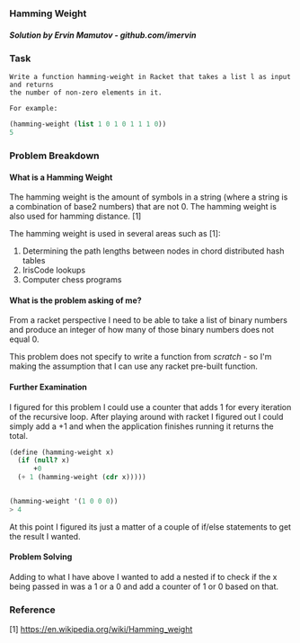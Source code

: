 ### Hamming Weight
##### Solution by Ervin Mamutov - github.com/imervin

### Task

    Write a function hamming-weight in Racket that takes a list l as input and returns
    the number of non-zero elements in it. 
    
    For example:
```scheme
(hamming-weight (list 1 0 1 0 1 1 1 0))
5
```

### Problem Breakdown
#### What is a Hamming Weight
The hamming weight is the amount of symbols in a string (where a string is a combination of base2 numbers) that are not 0. The hamming weight is also used for hamming distance. [1]

The hamming weight is used in several areas such as [1]:
1. Determining the path lengths between nodes in chord distributed hash tables
2. IrisCode lookups
3. Computer chess programs

#### What is the problem asking of me?
From a racket perspective I need to be able to take a list of binary numbers and produce an integer of how many of those binary numbers does not equal 0.

This problem does not specify to write a function from *scratch* - so I'm making the assumption that I can use any racket pre-built function.

#### Further Examination
I figured for this problem I could use a counter that adds 1 for every iteration of the recursive loop. After playing around with racket I figured out I could simply add a +1 and when the application finishes running it returns the total.

```Scheme
(define (hamming-weight x)
  (if (null? x)
      +0
  (+ 1 (hamming-weight (cdr x)))))


(hamming-weight '(1 0 0 0))
> 4
```

At this point I figured its just a matter of a couple of if/else statements to get the result I wanted.

#### Problem Solving
Adding to what I have above I wanted to add a nested if to check if the x being passed in was a 1 or a 0 and add a counter of 1 or 0 based on that.



### Reference
[1] https://en.wikipedia.org/wiki/Hamming_weight

